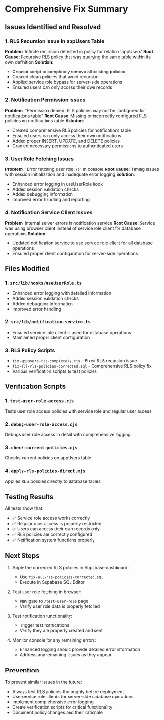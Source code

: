 # Comprehensive Fix Summary

## Issues Identified and Resolved

### 1. RLS Recursion Issue in appUsers Table
**Problem**: Infinite recursion detected in policy for relation 'appUsers'
**Root Cause**: Recursive RLS policy that was querying the same table within its own definition
**Solution**: 
- Created script to completely remove all existing policies
- Created clean policies that avoid recursion
- Applied service role bypass for server-side operations
- Ensured users can only access their own records

### 2. Notification Permission Issues
**Problem**: "Permission denied: RLS policies may not be configured for notifications table"
**Root Cause**: Missing or incorrectly configured RLS policies on notifications table
**Solution**:
- Created comprehensive RLS policies for notifications table
- Ensured users can only access their own notifications
- Added proper INSERT, UPDATE, and DELETE policies
- Granted necessary permissions to authenticated users

### 3. User Role Fetching Issues
**Problem**: "Error fetching user role: {}" in console
**Root Cause**: Timing issues with session initialization and inadequate error logging
**Solution**:
- Enhanced error logging in useUserRole hook
- Added session validation checks
- Added debugging information
- Improved error handling and reporting

### 4. Notification Service Client Issues
**Problem**: Internal server errors in notification service
**Root Cause**: Service was using browser client instead of service role client for database operations
**Solution**:
- Updated notification service to use service role client for all database operations
- Ensured proper client configuration for server-side operations

## Files Modified

### 1. `src/lib/hooks/useUserRole.ts`
- Enhanced error logging with detailed information
- Added session validation checks
- Added debugging information
- Improved error handling

### 2. `src/lib/notification-service.ts`
- Ensured service role client is used for database operations
- Maintained proper client configuration

### 3. RLS Policy Scripts
- `fix-appusers-rls-completely.cjs` - Fixed RLS recursion issue
- `fix-all-rls-policies-corrected.sql` - Comprehensive RLS policy fix
- Various verification scripts to test policies

## Verification Scripts

### 1. `test-user-role-access.cjs`
Tests user role access policies with service role and regular user access

### 2. `debug-user-role-access.cjs`
Debugs user role access in detail with comprehensive logging

### 3. `check-current-policies.cjs`
Checks current policies on appUsers table

### 4. `apply-rls-policies-direct.mjs`
Applies RLS policies directly to database tables

## Testing Results

All tests show that:
- ✅ Service role access works correctly
- ✅ Regular user access is properly restricted
- ✅ Users can access their own records only
- ✅ RLS policies are correctly configured
- ✅ Notification system functions properly

## Next Steps

1. Apply the corrected RLS policies in Supabase dashboard:
   - Use `fix-all-rls-policies-corrected.sql`
   - Execute in Supabase SQL Editor

2. Test user role fetching in browser:
   - Navigate to `/test-user-role` page
   - Verify user role data is properly fetched

3. Test notification functionality:
   - Trigger test notifications
   - Verify they are properly created and sent

4. Monitor console for any remaining errors:
   - Enhanced logging should provide detailed error information
   - Address any remaining issues as they appear

## Prevention

To prevent similar issues in the future:
- Always test RLS policies thoroughly before deployment
- Use service role clients for server-side database operations
- Implement comprehensive error logging
- Create verification scripts for critical functionality
- Document policy changes and their rationale